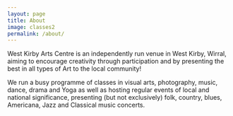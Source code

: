 ```yaml
---
layout: page
title: About
image: classes2
permalink: /about/
---
```


West Kirby Arts Centre is an independently run venue in West Kirby, Wirral, aiming to encourage creativity through participation and by presenting the best in all types of Art to the local community!

We run a busy programme of classes in visual arts, photography, music, dance, drama and Yoga as well as hosting regular events of local and national significance, presenting (but not exclusively) folk, country, blues, Americana, Jazz and Classical music concerts.
